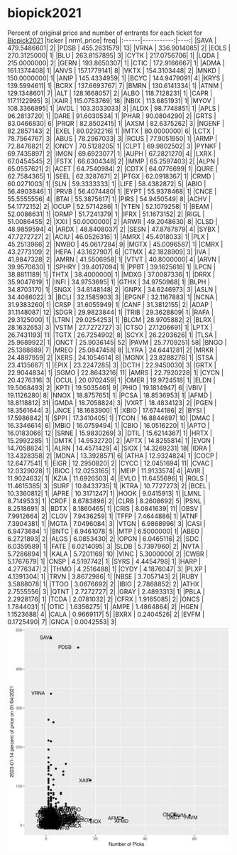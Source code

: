 # biopick2021
Percent of original price and number of entrants for each ticket for [Biopick2021](https://twitter.com/hashtag/Biopick2021)
|ticker |  nrml_price| freq|
|:------|-----------:|----:|
|SAVA   | 479.5486601|    2|
|PDSB   | 455.2631579|   13|
|VRNA   | 336.9014085|    2|
|EOLS   | 270.3125000|    1|
|BLU    | 263.8157895|    3|
|CYTK   | 217.0756706|    1|
|LQDA   | 215.0000000|    2|
|GERN   | 193.8650307|    1|
|CTIC   | 172.9166667|    1|
|ADMA   | 161.1374408|    1|
|ANVS   | 157.1779141|    8|
|VKTX   | 154.3103448|    2|
|MNKD   | 150.0000000|    1|
|ANIP   | 145.4334959|    1|
|BCYC   | 144.9479091|    4|
|KRYS   | 139.5994611|    1|
|BCRX   | 137.6693767|    7|
|BMRN   | 130.6141334|    1|
|ATNM   | 129.1348601|    7|
|ALT    | 128.1668057|    2|
|ALBO   | 118.7128231|    1|
|CAPR   | 117.1122995|    3|
|XAIR   | 115.0753769|   18|
|NBIX   | 113.6851931|    1|
|MYOV   | 108.3366895|    1|
|AVDL   | 103.3033033|    3|
|ALDX   |  98.7748851|    1|
|APLS   |  96.2813720|    1|
|DARE   |  91.6030534|    1|
|PHAR   |  90.0804290|    2|
|GRTS   |  83.0466830|    6|
|PRQR   |  82.8502415|    1|
|AXSM   |  82.6375262|    3|
|NGENF  |  82.2857143|    2|
|EXEL   |  80.0292216|    1|
|IMTX   |  80.0000000|    6|
|LCTX   |  78.7564767|    3|
|ABUS   |  78.2967033|    3|
|RCUS   |  77.9051950|    1|
|ARMP   |  72.8476821|    2|
|ONCY   |  70.5128205|    1|
|CLPT   |  69.9802502|    3|
|PYNKF  |  69.7435897|    2|
|IMGN   |  69.6923077|    1|
|AUPH   |  67.2821270|    4|
|LXRX   |  67.0454545|    2|
|FSTX   |  66.6304348|    2|
|IMMP   |  65.2597403|    2|
|ALPN   |  65.0557621|    2|
|ACET   |  64.7540984|    2|
|CDTX   |  64.0776699|    1|
|QURE   |  62.7584365|    1|
|SEEL   |  62.3287671|    2|
|PTGX   |  62.0918367|    1|
|CRMD   |  60.0271003|    1|
|SLN    |  59.3333333|    1|
|LIFE   |  58.4382872|    5|
|ABIO   |  56.4903846|    1|
|PRVB   |  56.4074480|    1|
|EYPT   |  55.9378468|    1|
|CNCE   |  55.5555556|    4|
|BTAI   |  55.3875617|    1|
|PIRS   |  54.9450549|    8|
|ACHV   |  54.1772152|    2|
|OCUP   |  52.5714286|    1|
|YTEN   |  52.1079258|    1|
|BEAM   |  52.0086631|    1|
|ORMP   |  51.7241379|    1|
|IFRX   |  51.1673152|    2|
|RIGL   |  51.0086455|    2|
|XXII   |  50.0000000|    2|
|ARWR   |  49.2048630|    8|
|CLSD   |  48.9859594|    4|
|ARDX   |  48.8408037|    2|
|SESN   |  47.8787879|    4|
|SYBX   |  47.7272727|    2|
|ACIU   |  46.0526316|    1|
|AMRX   |  45.4918033|    1|
|PLX    |  45.2513966|    2|
|NWBO   |  45.0617284|    9|
|MGTX   |  45.0096587|    1|
|CMRX   |  43.2773109|    2|
|HEPA   |  43.1627907|    6|
|CTMX   |  42.1828909|    3|
|IVA    |  41.9847328|    2|
|AMRN   |  41.5506958|    1|
|VTVT   |  40.8000000|    4|
|ARVN   |  39.9570630|    1|
|SPHRY  |  39.4017094|    1|
|PPBT   |  39.1625616|    1|
|LPCN   |  38.8811189|    1|
|THTX   |  38.4000000|    1|
|MDXG   |  37.0087336|    1|
|DRRX   |  35.9047619|    1|
|INFI   |  34.9753695|    1|
|GTHX   |  34.9750968|    1|
|BLPH   |  34.8703170|    1|
|SNGX   |  34.8148148|    2|
|GNPX   |  34.6246973|    3|
|ASLN   |  34.4086022|    3|
|BCLI   |  32.1585903|    3|
|EPGNF  |  32.1167883|    1|
|NCNA   |  31.9383260|    1|
|CRSP   |  31.6055949|    1|
|CANF   |  31.3812155|    2|
|ADAP   |  31.1148087|   12|
|SDGR   |  29.9823844|    1|
|TRIB   |  29.3628809|    1|
|RAFA   |  29.3125000|    1|
|LTRN   |  29.0254253|    1|
|BLCM   |  28.9705882|    2|
|BLRX   |  28.1632653|    3|
|VSTM   |  27.7272727|    3|
|CTSO   |  27.1206691|    1|
|LPTX   |  26.7431193|   11|
|TGTX   |  26.7254902|    8|
|SCYX   |  26.2203626|    1|
|TLSA   |  25.9689922|    1|
|ONCT   |  25.9036145|   52|
|PAVM   |  25.7709251|   58|
|BNGO   |  25.1388889|    7|
|MREO   |  25.0847458|    8|
|LYRA   |  24.6441281|    2|
|MRKR   |  24.4897959|    2|
|XERS   |  24.1054614|    8|
|MGNX   |  23.8288278|    1|
|STSA   |  23.4135667|    1|
|EPIX   |  23.2247285|    3|
|DCTH   |  22.9450030|    3|
|GRTX   |  22.9044834|    1|
|SGMO   |  22.8643216|   11|
|AMRS   |  22.7920228|    1|
|CYCN   |  20.4276316|    3|
|OCUL   |  20.0702459|    1|
|OMER   |  19.9724518|    1|
|ELDN   |  19.5068493|    2|
|KPTI   |  19.5035461|    9|
|PHIO   |  19.1814947|    6|
|VBIV   |  19.1126280|    8|
|NNOX   |  18.8757651|    1|
|PCSA   |  18.8536953|    1|
|AFMD   |  18.8118812|   31|
|GMDA   |  18.7058824|    3|
|VXRT   |  18.4834123|    2|
|PGEN   |  18.3561644|    3|
|JNCE   |  18.1683900|    1|
|XBIO   |  17.6744186|    2|
|BYSI   |  17.5986842|    1|
|SPPI   |  17.3410405|    1|
|TCON   |  16.8844697|   10|
|DMAC   |  16.3346614|    6|
|MBIO   |  16.0759494|    1|
|CBIO   |  16.0516220|    1|
|APTO   |  16.0183066|   12|
|SRNE   |  15.9830269|    3|
|DTIL   |  15.6214367|    1|
|HRTX   |  15.2992285|    1|
|DMTK   |  14.9532720|    2|
|APTX   |  14.8255814|    1|
|EVGN   |  14.7058824|    1|
|ALRN   |  14.4571429|    4|
|SIOX   |  14.3269231|   18|
|IDRA   |  13.4328358|    2|
|MDNA   |  13.3928571|    6|
|ATHA   |  12.9324824|    1|
|COCP   |  12.6477541|    1|
|EIGR   |  12.2950820|    2|
|CYCC   |  12.0451694|   11|
|CVAC   |  12.0329028|    1|
|BIOC   |  12.0253165|    1|
|MEIP   |  11.9133574|    4|
|AVIR   |  11.9024632|    1|
|KZIA   |  11.6926503|    4|
|EVLO   |  11.6455696|    1|
|RGLS   |  11.4615385|    3|
|SURF   |  10.8433735|    1|
|KTRA   |  10.7727273|    2|
|BCEL   |  10.3360812|    1|
|APRE   |  10.3171247|    1|
|HOOK   |   9.0415913|    1|
|LMNL   |   8.7149533|    1|
|CRDF   |   8.6783896|    2|
|CLRB   |   8.2608692|    5|
|PSNL   |   8.2518691|    3|
|BDTX   |   8.1860465|    1|
|CRIS   |   8.0841639|   11|
|OBSV   |   7.9912664|    2|
|CLOV   |   7.9436259|    1|
|TFFP   |   7.4644886|    1|
|ATNF   |   7.3904381|    1|
|MGTA   |   7.0496084|    3|
|VTGN   |   6.9868996|    3|
|CASI   |   6.9473684|    1|
|BNTC   |   6.9461078|    5|
|MTP    |   6.5000000|    1|
|ABEO   |   6.2721893|    2|
|ALGS   |   6.0853430|    2|
|OPGN   |   6.0465116|    2|
|SDC    |   6.0359589|    1|
|FATE   |   6.0214095|    3|
|SLDB   |   5.7397960|    2|
|NVTA   |   5.7286894|    1|
|KALA   |   5.7201169|   10|
|VINC   |   5.3000000|    2|
|CWBR   |   5.1767679|    1|
|CNSP   |   4.5197742|    1|
|SYRS   |   4.4454798|    1|
|HARP   |   4.2776347|    2|
|THMO   |   4.2516488|    1|
|CYDY   |   4.1876047|    3|
|PLXP   |   4.1391304|    1|
|TRVN   |   3.8672986|    1|
|NBSE   |   3.7057143|    2|
|RUBY   |   3.5888078|    1|
|TTOO   |   3.0676692|    2|
|IBIO   |   2.7868852|    2|
|ATHX   |   2.7555556|    3|
|QTNT   |   2.7272727|    2|
|GRAY   |   2.4893313|    1|
|PBLA   |   2.2928176|    1|
|TCDA   |   2.0781032|    2|
|CFRX   |   1.9165085|    2|
|ONCS   |   1.7844031|    1|
|OTIC   |   1.6356275|    1|
|AMPE   |   1.4864864|    2|
|HGEN   |   1.1523688|    4|
|CALA   |   0.9669117|    5|
|BXRX   |   0.2404526|    2|
|EVFM   |   0.1725490|    7|
|GNCA   |   0.0042553|    3|
![retvspicks](biopicks.png?raw=true)
